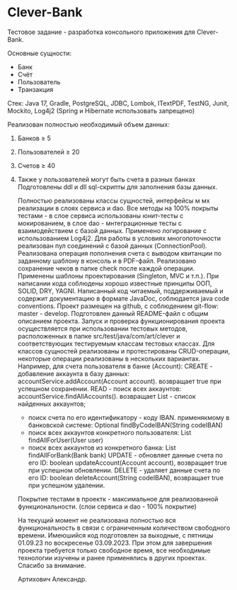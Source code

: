 # Clever-Bank

Тестовое задание - разработка консольного приложения для Clever-Bank.

Основные сущности:
- Банк
- Счёт
- Пользователь
- Транзакция

Стек: Java 17, Gradle, PostgreSQL, JDBC, Lombok, ITextPDF, TestNG, Junit, Mockito, Log4j2
(Spring и Hibernate использовать запрещено)

Реализован полностью необходимый объем данных:
1. Банков ≥ 5
2. Пользователей ≥ 20
3. Счетов ≥ 40
4. Также у пользователей могут быть счета в разных банках
   Подготовлены ddl и dll sql-скрипты для заполнения базы данных.

   Полностью реализованы классы сущностей, интерфейсы м мх реализации в слоях сервиса и dao.
   Все методы на 100% покрыты тестами - в слое сервиса использованы юнит-тесты с мокированием,
   в слое dao - мнтеграционные тесты с взаимодействием с базой данных.
   Применено логирование с использованием Log4j2.
   Для работы в условиях многопоточности реализован пул соединений с базой данных (ConnectionPool).
   Реализована операция пополнения счета с выводом квитанции по заданному шаблону в консоль и в PDF-файл.
   Реализовано сохранение чеков в папке check после каждой операции.
   Применены шаблоны проектирования (Singleton, MVC и т.п.).
   При написании кода соблюдены хорошо известные принципы ООП, SOLID, DRY, YAGNI.
   Написанный код читаемый, поддерживаемый и содержит документацию в формате JavaDoc,
   соблюдается java code conventions.
   Проект размещен на github, с соблюдением git-flow: master - develop.
   Подготовлен данный README-файл с общим описанием проекта.
   Запуск и проверка функционирования проекта осуществляется при использовании тестовых методов,
   расположенных в папке src/test/java/com/art/clever и соответствующих тестируемым классам тестовых классах.
   Для классов сущностей реализованы и протестированы CRUD-операции,
   некоторые операции реализованы в нескольких вариантах.
   Например, для счета пользователя в банке (Account):
   CREATE - добавление аккаунта в базу данных: accountService.addAccount(Account account).
   возвращает true при успешном сохранении.
   READ - поиск всех аккаунтов: accountService.findAllAccounts(). возвращает List<Account> - список
   найденных аккаунтов;
   - поиск счета по его идентификатору - коду IBAN. применякмому в банковской системе:
   Optional<Account> findByCodeIBAN(String codeIBAN)
   - поиск всех аккаунтов конкретного пользователя: List<Account> findAllForUser(User user)
   - поиск всех аккаунтов из конкретного банка: List<Account> findAllForBank(Bank bank)
   UPDATE - обновляет данные счета по его ID: boolean updateAccount(Account account),
   возвращает true при успешном обновлении.
   DELETE - удаляет данные счета по его ID: boolean deleteAccount(String codeIBAN),
   возвращает true при успешном удалении.

   Покрытие тестами в проектк - максимальное для реализованной функциональности.
   (слои сервиса и dao - 100% покрытие)

   На текущий момент не реализована полностью вся функциональность в связи с ограниченным количеством свободного времени.
   Имеюшийся код подготовлен за выходные, с пятницы 01.09.23 по воскресенье 03.09.2023. При этом для завершения проекта
   требуется только свободное время, все необходимые технологии изучены и ранее применялись в других проектах.
   Спасибо за внимание.

   Артихович Александр.